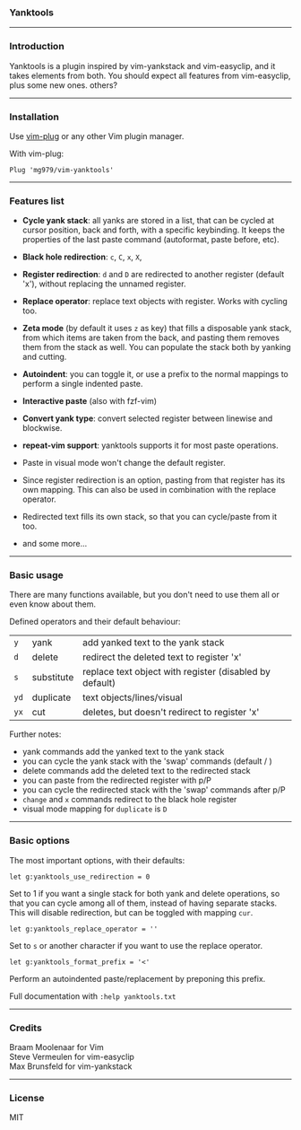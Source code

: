 ### Yanktools

----------------------------------------------------------------------------


### Introduction

Yanktools is a plugin inspired by vim-yankstack and vim-easyclip, and it
takes elements from both. You should expect all features from vim-easyclip,
plus some new ones.
others?

----------------------------------------------------------------------------


### Installation

Use [vim-plug](https://github.com/junegunn/vim-plug) or any other Vim plugin manager.

With vim-plug:

    Plug 'mg979/vim-yanktools'



----------------------------------------------------------------------------


### Features list

* __Cycle yank stack__: all yanks are stored in a list, that can be cycled at
  cursor position, back and forth, with a specific keybinding. It keeps the
  properties of the last paste command (autoformat, paste before, etc).

* __Black hole redirection__: `c`, `C`, `x`, `X`, <del>

* __Register redirection__: `d` and `D` are redirected to another register
  (default 'x'), without replacing the unnamed register.

* __Replace operator__: replace text objects with register. Works with cycling too.

* __Zeta mode__ (by default it uses `z` as key) that fills a disposable yank stack,
  from which items are taken from the back, and pasting them removes them from
  the stack as well. You can populate the stack both by yanking and cutting.

* __Autoindent__: you can toggle it, or use a prefix to the normal
  mappings to perform a single indented paste.

* __Interactive paste__ (also with fzf-vim)

* __Convert yank type__: convert selected register between linewise and blockwise.

* __repeat-vim support__: yanktools supports it for most paste operations.

* Paste in visual mode won't change the default register.

* Since register redirection is an option, pasting from that register has its
  own mapping. This can also be used in combination with the replace operator.

* Redirected text fills its own stack, so that you can cycle/paste from it too.

* and some more...


----------------------------------------------------------------------------


### Basic usage

There are many functions available, but you don't need to use them all or even
know about them.

Defined operators and their default behaviour:

||||
|-|-|-|
| `y`  |	yank        |add yanked text to the yank stack|
| `d`  |	delete      |redirect the deleted text to register 'x'|
| `s`  |	substitute  |replace text object with register (disabled by default)|
| `yd` |	duplicate   |text objects/lines/visual|
| `yx` |	cut         |deletes, but doesn't redirect to register 'x'|

Further notes:

- yank commands add the yanked text to the yank stack
- you can cycle the yank stack with the 'swap' commands (default <M-p> / <M-P>)
- delete commands add the deleted text to the redirected stack
- you can paste from the redirected register with <leader>p/P
- you can cycle the redirected stack with the 'swap' commands after <leader>p/P
- `change` and `x` commands redirect to the black hole register
- visual mode mapping for `duplicate` is `D`



----------------------------------------------------------------------------

### Basic options


The most important options, with their defaults:

	let g:yanktools_use_redirection = 0

Set to 1 if you want a single stack for both yank and delete operations, so
that you can cycle among all of them, instead of having separate stacks.
This will disable redirection, but can be toggled with mapping `cur`.

	let g:yanktools_replace_operator = ''

Set to `s` or another character if you want to use the replace operator.

	let g:yanktools_format_prefix = '<'

Perform an autoindented paste/replacement by preponing this prefix.


Full documentation with `:help yanktools.txt`

----------------------------------------------------------------------------


### Credits

Braam Moolenaar for Vim  
Steve Vermeulen for vim-easyclip  
Max Brunsfeld for vim-yankstack  


----------------------------------------------------------------------------


### License

MIT

